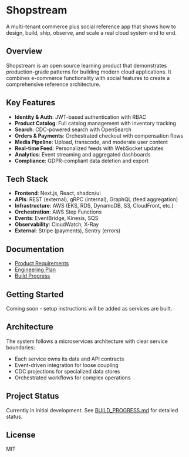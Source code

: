 # Shopstream

A multi-tenant commerce plus social reference app that shows how to design, build, ship, observe, and scale a real cloud system end to end.

## Overview

Shopstream is an open source learning product that demonstrates production-grade patterns for building modern cloud applications. It combines e-commerce functionality with social features to create a comprehensive reference architecture.

## Key Features

- **Identity & Auth**: JWT-based authentication with RBAC
- **Product Catalog**: Full catalog management with inventory tracking  
- **Search**: CDC-powered search with OpenSearch
- **Orders & Payments**: Orchestrated checkout with compensation flows
- **Media Pipeline**: Upload, transcode, and moderate user content
- **Real-time Feed**: Personalized feeds with WebSocket updates
- **Analytics**: Event streaming and aggregated dashboards
- **Compliance**: GDPR-compliant data deletion and export

## Tech Stack

- **Frontend**: Next.js, React, shadcn/ui
- **APIs**: REST (external), gRPC (internal), GraphQL (feed aggregation)
- **Infrastructure**: AWS (EKS, RDS, DynamoDB, S3, CloudFront, etc.)
- **Orchestration**: AWS Step Functions
- **Events**: EventBridge, Kinesis, SQS
- **Observability**: CloudWatch, X-Ray
- **External**: Stripe (payments), Sentry (errors)

## Documentation

- [Product Requirements](PRD.md)
- [Engineering Plan](Engineering_Doc.md)
- [Build Progress](BUILD_PROGRESS.md)

## Getting Started

Coming soon - setup instructions will be added as services are built.

## Architecture

The system follows a microservices architecture with clear service boundaries:

- Each service owns its data and API contracts
- Event-driven integration for loose coupling
- CDC projections for specialized data stores
- Orchestrated workflows for complex operations

## Project Status

Currently in initial development. See [BUILD_PROGRESS.md](BUILD_PROGRESS.md) for detailed status.

## License

MIT